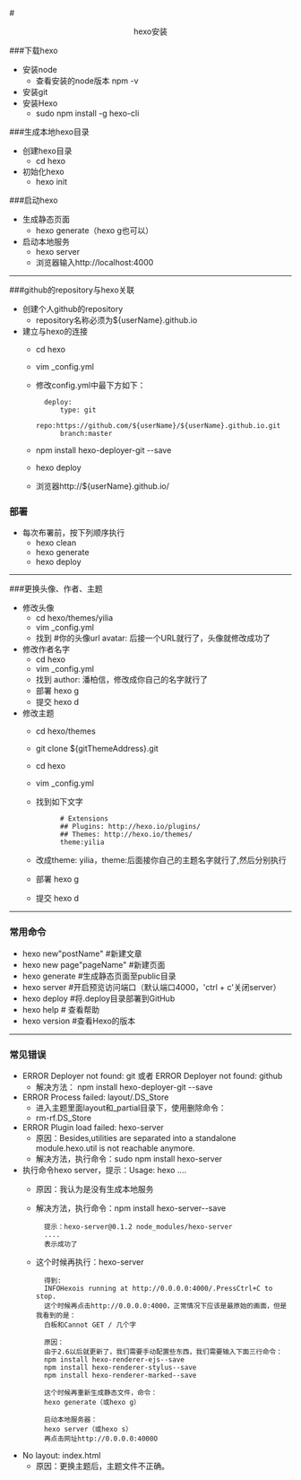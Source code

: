#<center>hexo安装</center>

###下载hexo
+ 安装node
	- 查看安装的node版本 npm -v
+ 安装git
+ 安装Hexo
	- sudo npm install -g hexo-cli

###生成本地hexo目录
+ 创建hexo目录
	- cd hexo
+ 初始化hexo
	- hexo init

###启动hexo
+ 生成静态页面
	- hexo generate（hexo g也可以）
+ 启动本地服务
	- hexo server
	- 浏览器输入http://localhost:4000
	
------------------------------------

###github的repository与hexo关联
+ 创建个人github的repository
	- repository名称必须为${userName}.github.io
+ 建立与hexo的连接
	- cd hexo
	- vim _config.yml
	- 修改config.yml中最下方如下：
	
			deploy:
     			type: git
     			repo:https://github.com/${userName}/${userName}.github.io.git
     			branch:master
	- npm install hexo-deployer-git --save
	- hexo deploy
	- 浏览器http://${userName}.github.io/

### 部署
+ 每次布署前，按下列顺序执行
	- hexo clean
	- hexo generate
	- hexo deploy

------------------------------------

###更换头像、作者、主题
+ 修改头像
	- cd hexo/themes/yilia
	- vim _config.yml
	- 找到 #你的头像url avatar: 后接一个URL就行了，头像就修改成功了
+ 修改作者名字
	- cd hexo
	- vim _config.yml
	- 找到 author: 潘柏信，修改成你自己的名字就行了
	- 部署 hexo g
	- 提交 hexo d
+ 修改主题
	- cd hexo/themes
	- git clone ${gitThemeAddress}.git
	- cd hexo
	- vim _config.yml
	- 找到如下文字
	
				# Extensions
				## Plugins: http://hexo.io/plugins/
				## Themes: http://hexo.io/themes/
				theme:yilia
	- 改成theme: yilia，theme:后面接你自己的主题名字就行了,然后分别执行
	- 部署 hexo g
	- 提交 hexo d

------------------------------------

### 常用命令
+ hexo new"postName" #新建文章
+ hexo new page"pageName" #新建页面
+ hexo generate #生成静态页面至public目录
+ hexo server #开启预览访问端口（默认端口4000，'ctrl + c'关闭server）
+ hexo deploy #将.deploy目录部署到GitHub
+ hexo help # 查看帮助
+ hexo version #查看Hexo的版本

------------------------------------

### 常见错误
+ ERROR Deployer not found: git 或者 ERROR Deployer not found: github
	- 解决方法： npm install hexo-deployer-git --save
+ ERROR Process failed: layout/.DS_Store
	- 进入主题里面layout和_partial目录下，使用删除命令：
	- rm-rf.DS_Store
+ ERROR Plugin load failed: hexo-server
	- 原因：Besides,utilities are separated into a standalone module.hexo.util is not reachable anymore.
	- 解决方法，执行命令：sudo npm install hexo-server
+ 执行命令hexo server，提示：Usage: hexo ....
	- 原因：我认为是没有生成本地服务
	- 解决方法，执行命令：npm install hexo-server--save
			
			提示：hexo-server@0.1.2 node_modules/hexo-server
			....
			表示成功了
	- 这个时候再执行：hexo-server

			得到:
			INFOHexois running at http://0.0.0.0:4000/.PressCtrl+C to stop.
			这个时候再点击http://0.0.0.0:4000，正常情况下应该是最原始的画面，但是我看到的是：
			白板和Cannot GET / 几个字
			
			原因：
			由于2.6以后就更新了，我们需要手动配置些东西，我们需要输入下面三行命令：
			npm install hexo-renderer-ejs--save
			npm install hexo-renderer-stylus--save
			npm install hexo-renderer-marked--save
			
			这个时候再重新生成静态文件，命令：
			hexo generate（或hexo g）
			
			启动本地服务器：
			hexo server（或hexo s）
			再点击网址http://0.0.0.0:4000O
+ No layout: index.html
	- 原因：更换主题后，主题文件不正确。
